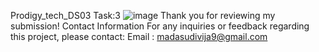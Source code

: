 Prodigy_tech_DS03
Task:3
![image](https://github.com/MadasuDivija1/Prodigy_tech_DS03/assets/172382783/36ce8acf-4c41-416b-a46d-e985c528ab6c)
Thank you for reviewing my submission!
Contact Information For any inquiries or feedback regarding this project, please contact: Email : madasudivija9@gmail.com
